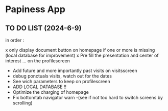 # Papiness App

## TO DO LIST (2024-6-9)

in order :

x only display document button on homepage if one or more is missing (local database for improvement)
x Pre fill the presentation and center of interest ... on the profilescreen
- Add future and more importantly past visits on visitsscreen
- debug ponctuals visits, watch out for the dates
- See wich parameters to keep on profilescreen
- ADD LOCAL DATABASE !!
- Optimize the charging of homepage
- Fix bottomtab navigator warn
-(see if not too hard to switch screens by scrolling)